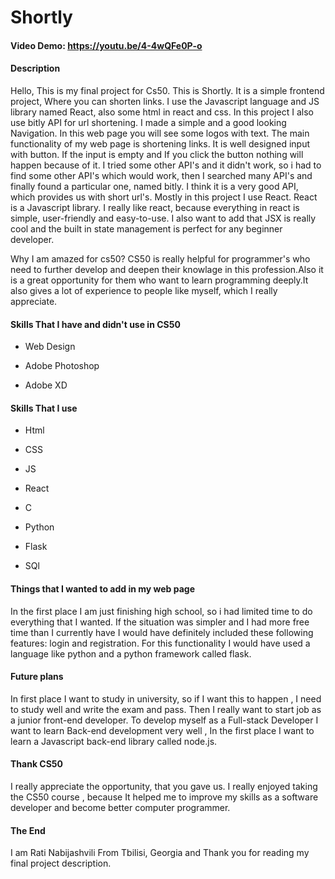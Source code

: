 # Shortly

#### Video Demo: https://youtu.be/4-4wQFe0P-o

#### Description

Hello, This is my final project for Cs50. This is Shortly. It is a simple frontend project, Where you can shorten links. I use the Javascript language and JS library named React, also some html in react and css. In this project I also use bitly API for url shortening. I made a simple and a good looking Navigation. In this web page you will see some logos with text. The main functionality of my web page is shortening links. It is well designed input with button. If the input is empty and If you click the button nothing will happen because of it. I tried some other API's and it didn't work, so i had to
find some other API's which would work, then I searched many API's and finally found a particular one, named bitly. I think it is a very good API, which provides us with short url's. Mostly in this project I use React. React is a Javascript library. I really like react, because everything in react is simple, user-friendly and easy-to-use. I also want to add that JSX is really cool and the built in state management is perfect for any beginner developer.

Why I am amazed for cs50? CS50 is really helpful for programmer's who need to further develop and deepen their knowlage in this profession.Also it is a great opportunity for them who want to learn programming deeply.It also gives a lot of experience to people like myself, which I really appreciate.

#### Skills That I have and didn't use in CS50

- Web Design

- Adobe Photoshop

- Adobe XD

#### Skills That I use

- Html

- CSS

- JS

- React

- C

- Python

- Flask

- SQl

#### Things that I wanted to add in my web page

In the first place I am just finishing high school, so i had limited time to do everything that I wanted. If the situation was simpler and I had more free time than I currently have I would have definitely included these following features: login and registration. For this functionality I would have used a language like python and a python framework called flask.

#### Future plans

In first place I want to study in university, so if I want this to happen , I need to study well and write the exam and pass. Then I really want to start job as a junior front-end developer. To develop myself as a Full-stack Developer I want to learn Back-end development very well , In the first place I want to learn a Javascript back-end library called node.js.

#### Thank CS50

I really appreciate the opportunity, that you gave us. I really enjoyed taking the CS50 course , because It helped me to improve my skills as a software developer and become better computer programmer.

#### The End

I am Rati Nabijashvili From Tbilisi, Georgia and Thank you for reading my final project description.
